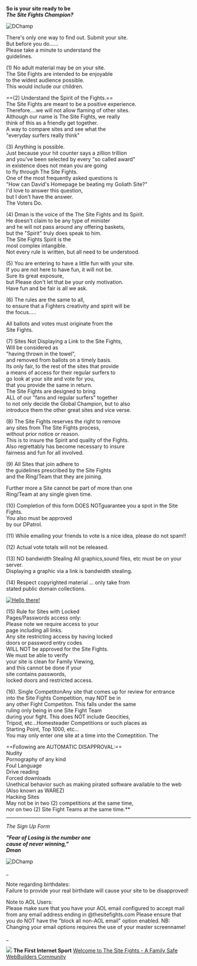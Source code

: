 **So is your site ready to be  
_The Site Fights Champion?_**


![DChamp](https://web.archive.org/web/20010106012100im_/http://www.thesitefights.com/knights/tips/jump1.gif)


There's only one way to find out. Submit your site.  
But before you do......  
Please take a minute to understand the  
guidelines.

(1) No adult material may be on your site.  
The Site Fights are intended to be enjoyable  
to the widest audience possible.  
This would include our children.

==(2) Understand the Spirit of the Fights.==  
The Site Fights are meant to be a positive experience.  
Therefore....we will not allow flaming of other sites.  
Although our name is The Site Fights, we really  
think of this as a friendly get together.  
A way to compare sites and see what the  
"everyday surfers really think" 

(3) Anything is possible.  
Just because your hit counter says a zillion trillion  
and you've been selected by every "so called award"  
in existence does not mean you are going  
to fly through The Site Fights.  
One of the most frequently asked questions is  
"How can David's Homepage be beating my Goliath Site?"  
I'd love to answer this question,  
but I don't have the answer.  
The Voters Do.

(4) Dman is the voice of the The Site Fights and its Spirit.  
He doesn't claim to be any type of minister  
and he will not pass around any offering baskets,  
but the "Spirit" truly does speak to him.  
The Site Fights Spirit is the  
most complex intangible.  
Not every rule is written, but all need to be understood.

(5) You are entering to have a little fun with your site.  
If you are not here to have fun, it will not be.  
Sure its great exposure,  
but Please don't let that be your only motivation.  
Have fun and be fair is all we ask.

(6) The rules are the same to all,  
to ensure that a Fighters creativity and spirit will be  
the focus.....

All ballots and votes must originate from the  
Site Fights.

(7) Sites Not Displaying a Link to the Site Fights,  
Will be considered as  
"having thrown in the towel",  
and removed from ballots on a timely basis.  
Its only fair, to the rest of the sites that provide  
a means of access for their regular surfers to  
go look at your site and vote for you,  
that you provide the same in return.  
The Site Fights are designed to bring  
ALL of our "fans and regular surfers" together  
to not only decide the Global Champion, but to also  
introduce them the other great sites and vice verse.

(8) The Site Fights reserves the right to remove  
any sites from The Site Fights process,  
without prior notice or reason.  
This is to insure the Spirit and quality of the Fights.  
Also regrettably has become necessary to insure  
fairness and fun for all involved.

(9) All Sites that join adhere to  
the guidelines prescribed by the Site Fights  
and the Ring/Team that they are joining.

Further more a Site cannot be part of more than one  
Ring/Team at any single given time.

(10) Completion of this form DOES NOTguarantee you a spot in the Site Fights.  
You also must be approved  
by our DPatrol.

(11) While emailing your friends to vote  is a nice idea, please do not spam!!

(12) Actual vote totals will not be released.

(13) NO bandwidth Stealing
All graphics,sound files, etc must be on your server.  
Displaying a graphic via a link is bandwidth stealing.

(14) Respect copyrighted material ... only take from  
stated public domain collections.

[![Hello there!](https://web.archive.org/web/20010106012100im_/http://www.thesitefights.com/userv/dec1.gif)](https://web.archive.org/web/20010106012100/http://www.thesitefights.com/legends/hunt/)



(15) Rule for Sites with Locked  
Pages/Passwords access only:  
Please note we require access to your  
page including all links.  
Any site restricting access by having locked  
doors or password entry codes  
WILL NOT be approved for the Site Fights.  
We must be able to verify  
your site is clean for Family Viewing,  
and this cannot be done if your  
site contains passwords,  
locked doors and restricted access. 

(16). Single CompetitonAny site that comes up for review for entrance  
into the Site Fights Competition, may NOT be in  
any other Fight Competiton. This falls under the same  
ruling only being in one Site Fight Team  
during your fight. This does NOT include Geocities,  
Tripod, etc...Homesteader Competitions or such places as  
Starting Point, Top 1000, etc...  
You may only enter one site at a time into the Comeptition. The 

==Following are AUTOMATIC DISAPPROVAL:==  
Nudity  
Pornography of any kind  
Foul Language  
Drive reading  
Forced downloads  
Unethical behavior such as making pirated software available to the web  
(Also known as WAREZ)  
Hacking Sites  
May not be in two (2) competitions at the same time,  
nor on two (2) Site Fight Teams at the same time.**

___

_The Sign Up Form_ 

**_"Fear of Losing is the number one  
cause of never winning,"  
Dman_**

![DChamp](https://web.archive.org/web/20010106012100im_/http://www.thesitefights.com/knights/tips/DC_boxing0.gif)


_

Note regarding birthdates:  
Failure to provide your real birthdate will cause your site to be disapproved!

Note to AOL Users:  
Please make sure that you have your AOL email configured to accept  mail from any email address ending in @thesitefights.com Please ensure that you do NOT have the "block all non-AOL email" option enabled. NB: Changing your email options requires the use of your master screenname!

_

![](https://i.imgur.com/fejXBHQ.png)
**The First Internet Sport**
[Welcome to The Site Fights - A Family Safe WebBuilders Community](https://web.archive.org/web/20010105020700/http://www.thesitefights.com/)